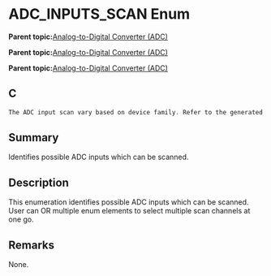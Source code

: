 # ADC\_INPUTS\_SCAN Enum

**Parent topic:**[Analog-to-Digital Converter \(ADC\)](GUID-9D7B3FCD-5210-4AA8-A362-8E034152EC06.md)

**Parent topic:**[Analog-to-Digital Converter \(ADC\)](GUID-D04BC1C2-6F78-4C18-9634-68DCCFB069F4.md)

**Parent topic:**[Analog-to-Digital Converter \(ADC\)](GUID-7A86AFB2-C2EF-44ED-B393-FE717EEC1C16.md)

## C

```c
The ADC input scan vary based on device family. Refer to the generated header file for the actual input scan types and values.
```

## Summary

Identifies possible ADC inputs which can be scanned.

## Description

This enumeration identifies possible ADC inputs which can be scanned. User can OR multiple enum elements to select multiple scan channels at one go.

## Remarks

None.

